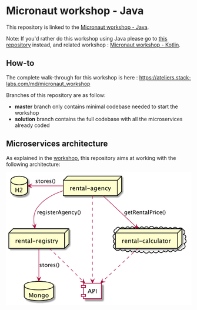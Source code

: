 # Micronaut workshop - Java

This repository is linked to the [Micronaut workshop - Java](https://ateliers.stack-labs.com/md/micronaut_workshop).

Note: If you'd rather do this workshop using Java please go to [this repository](https://github.com/orevial/micronaut-workshop-kotlin-gradle) instead, and related workshop : [Micronaut workshop - Kotlin](https://ateliers.stack-labs.com/md/micronaut_workshop-kotlin).

## How-to

The complete walk-through for this workshop is here : https://ateliers.stack-labs.com/md/micronaut_workshop

Branches of this repository are as follow:
* **master** branch only contains minimal codebase needed to start the workshop
* **solution** branch contains the full codebase with all the microservices already coded

## Microservices architecture

As explained in the [workshop](https://ateliers.stack-labs.com/md/micronaut_workshop), this repository aims at working with the following architecture:

![Micronaut workshop architecture](/docs/architecture.png)
